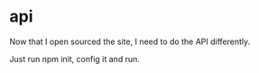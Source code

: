 # api
Now that I open sourced the site, I need to do the API differently.

Just run npm init, config it and run.
